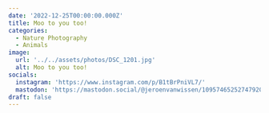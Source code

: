 ```yaml
---
date: '2022-12-25T00:00:00.000Z'
title: Moo to you too!
categories:
  - Nature Photography
  - Animals
image:
  url: '../../assets/photos/DSC_1201.jpg'
  alt: Moo to you too!
socials:
  instagram: 'https://www.instagram.com/p/B1tBrPniVL7/'
  mastodon: 'https://mastodon.social/@jeroenvanwissen/109574652527479203'
draft: false
---
```


